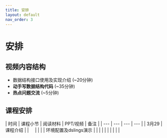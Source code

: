 ```yaml
---
title: 安排
layout: default
nav_order: 3
---
```


# 安排

## 视频内容结构
- 数据结构接口使用及实现介绍 (~20分钟)
- **动手写数据结构代码** (~35分钟)
- **热点问题交流** (~5分钟)

## 课程安排

| 时间 | 课程小节 | 阅读材料 | PPT/视频 | 备注 |
|  ---  |  ---  |  ---  |  ---  |
| 3月29 | 课程介绍      | [<span class="iconfont icon-xiaoshuo-copy"></span>](https://sunrisepeak.github.io/d2ds/Instroduction.html) | [<span class="iconfont icon-KeynoteOutline"></span>](assets/pdfs/d2ds-courses-2024.0.pdf) &nbsp; &nbsp;  [<span class="iconfont icon-bilibili-fill"></span>](https://www.bilibili.com/video/BV1d1421S76M?p=1) | |
|       | 环境配置及dslings演示 |  | [<span class="iconfont icon-bilibili-fill"></span>](https://www.bilibili.com/video/BV1d1421S76M?p=2) | |
|       |             |   | | |